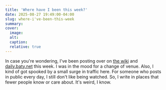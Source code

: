 ```yaml
---
title: 'Where have I been this week?'
date: 2025-08-27 19:49:00-04:00
slug: where-i've-been-this-week
summary: 
cover: 
  image: 
  alt: 
  caption: 
  relative: true
---
```


In case you're wondering, I've been posting over on [the wiki](https://rudimentarylathe.org) and [daily.baty.net](https://daily.baty.net) this week. I was in the mood for a change of venue. Also, I kind of got spooked by a small surge in traffic here. For someone who posts in public every day, I still don't like being watched. So, I write in places that fewer people know or care about. It's weird, I know.
